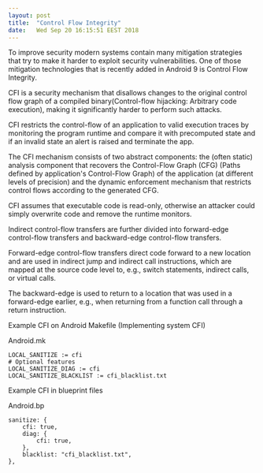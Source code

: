 ```yaml
---
layout: post
title:  "Control Flow Integrity"
date:   Wed Sep 20 16:15:51 EEST 2018
---
```


To improve security modern systems contain many mitigation strategies that try to make it harder to exploit security vulnerabilities.
One of those mitigation technologies that is recently added in Android 9 is Control Flow Integrity.

CFI is a security mechanism that disallows changes to the original control flow graph of a compiled binary(Control-flow hijacking: Arbitrary code execution), making it significantly harder to perform such attacks.

CFI restricts the control-flow of an application to valid execution traces by monitoring the program runtime and compare it with precomputed state and if an invalid state an alert is raised and terminate the app.

The CFI mechanism consists of two abstract components: the (often static) analysis component that recovers the Control-Flow Graph (CFG) (Paths defined by application's Control-Flow Graph) of the application (at different levels of precision) and the dynamic enforcement mechanism that restricts control flows according to the generated CFG.

CFI assumes that executable code is read-only, otherwise an attacker could simply overwrite code and remove the runtime monitors.

Indirect control-flow transfers are further divided into forward-edge control-flow transfers and backward-edge control-flow transfers.

Forward-edge control-flow transfers direct code forward to a new location and are used in indirect jump and indirect call instructions, which are mapped at the source code level to, e.g., switch statements, indirect calls, or virtual calls.

The backward-edge is used to return to a location that was used in a forward-edge earlier, e.g., when returning from a function call through a return instruction. 

Example CFI on Android Makefile (Implementing system CFI)

Android.mk

    LOCAL_SANITIZE := cfi
    # Optional features
    LOCAL_SANITIZE_DIAG := cfi
    LOCAL_SANITIZE_BLACKLIST := cfi_blacklist.txt

Example CFI in blueprint files

Android.bp

    sanitize: {
        cfi: true,
        diag: {
            cfi: true,
        },
        blacklist: "cfi_blacklist.txt",
    },
